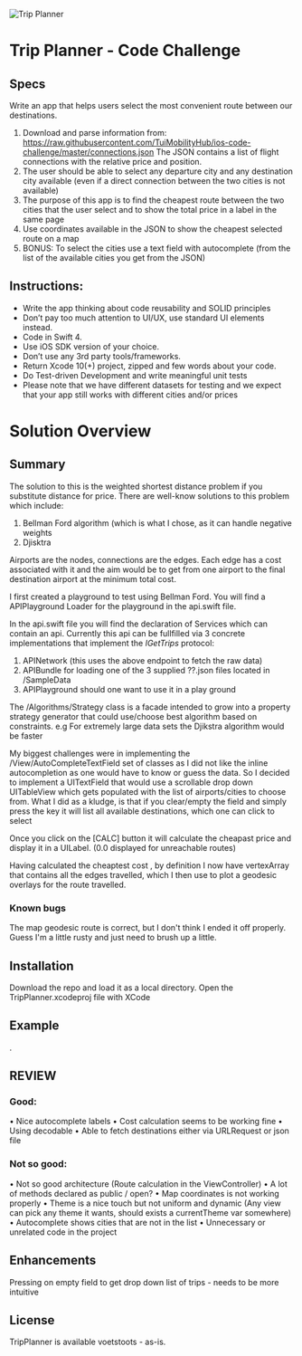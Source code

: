 ![Trip Planner](https://github.com/marinehero/TripPlanner/blob/master/TripPlanner/Assets.xcassets/AppIcon.appiconset/1024-1.png)

# Trip Planner - Code Challenge

## Specs

Write an app that helps users select the most convenient route between our destinations.

1. Download and parse information from: https://raw.githubusercontent.com/TuiMobilityHub/ios-code-challenge/master/connections.json The JSON contains a list of flight connections with the relative price and position.
2. The user should be able to select any departure city and any destination city available (even if a direct connection between the two cities is not available)
3. The purpose of this app is to find the cheapest route between the two cities that the user select and to show the total price in a label in the same page
4. Use coordinates available in the JSON to show the cheapest selected route on a map
5. BONUS: To select the cities use a text field with autocomplete (from the list of the available cities you get from the JSON)

## Instructions:

- Write the app thinking about code reusability and SOLID principles
- Don’t pay too much attention to UI/UX, use standard UI elements instead.
- Code in Swift 4.
- Use iOS SDK version of your choice.
- Don’t use any 3rd party tools/frameworks.
- Return Xcode 10(+) project, zipped and few words about your code.
- Do Test-driven Development and write meaningful unit tests
- Please note that we have different datasets for testing and we expect that your app still works with different cities and/or prices

# Solution Overview

## Summary

The solution to this is the weighted shortest distance problem if you substitute distance for price. There are well-know solutions to this problem
which include:
1) Bellman Ford algorithm (which is what I chose, as it can handle negative weights
2) Djisktra

Airports are the nodes, connections are the edges. Each edge has a cost associated with it and the aim would be to get from one airport to the final destination airport at the minimum total cost.

I first created a playground to test using Bellman Ford. You will find a APIPlayground Loader for the playground in the api.swift file.

In the api.swift file you will find the declaration of Services which can contain an api.
Currently this api can be fullfilled via 3 concrete implementations that implement the *IGetTrips* protocol:
1) APINetwork (this uses the above endpoint to fetch the raw data)
2) APIBundle for loading one of the 3 supplied ??.json files located in /SampleData
3) APIPlayground should one want to use it in a play ground

The /Algorithms/Strategy class  is a facade intended to grow into a property strategy generator that could use/choose best algorithm based on constraints.
e.g For extremely large data sets the Djikstra algorithm would be faster

My biggest challenges were in implementing the /View/AutoCompleteTextField set of classes as I did not like the inline autocompletion as one would have to know or guess the data.
So I decided to implement a UITextField that would use a scrollable drop down UITableView which gets populated with the list of airports/cities to choose from.
What I did as a kludge, is that if you clear/empty the field and simply press the <return> key it will list all available destinations, which one can click to select

Once you click on the [CALC] button it will calculate the cheapast price and display it in a UILabel. (0.0 displayed for unreachable routes)

Having calculated the cheaptest cost , by definition I now have vertexArray that contains all the edges travelled, which I then use to plot a geodesic overlays for the route travelled.

### Known bugs

The map geodesic route is correct, but I don't think I ended it off properly. Guess I'm a little rusty and just need to brush up a little.


## Installation

Download the repo and load it as a local directory.
Open the TripPlanner.xcodeproj file with XCode

## Example

.

## REVIEW

### Good:

• Nice autocomplete labels
• Cost calculation seems to be working fine
• Using decodable
• Able to fetch destinations either via URLRequest or json file

### Not so good:

• Not so good architecture (Route calculation in the ViewController)
• A lot of methods declared as public / open?
• Map coordinates is not working properly
• Theme is a nice touch but not uniform and dynamic (Any view can pick any theme it wants, should exists a currentTheme var somewhere)
• Autocomplete shows cities that are not in the list
• Unnecessary or unrelated code in the project

## Enhancements

Pressing <return> on empty field to get drop down list of trips - needs to be more intuitive

## License

TripPlanner is available voetstoots - as-is.
